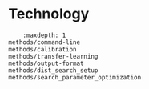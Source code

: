 # Technology

```{toctree}
    :maxdepth: 1
methods/command-line
methods/calibration
methods/transfer-learning
methods/output-format
methods/dist_search_setup
methods/search_parameter_optimization
```
